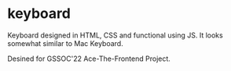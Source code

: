 # keyboard
Keyboard designed in HTML, CSS and functional using JS.  It looks somewhat similar to Mac Keyboard.

Desined for GSSOC'22 Ace-The-Frontend Project.
